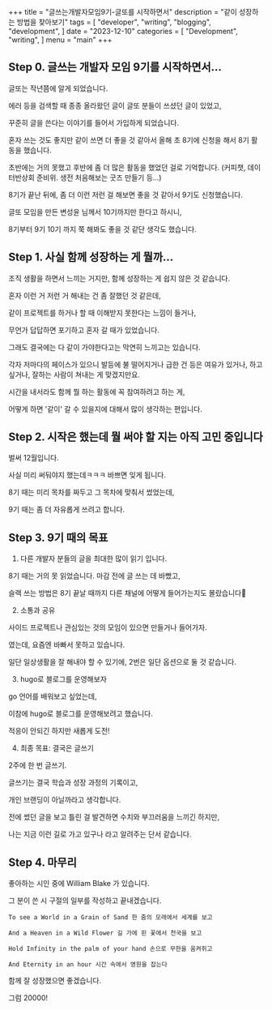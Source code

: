 +++
title = "글쓰는개발자모임9기-글또를 시작하면서"
description = "같이 성장하는 방법을 찾아보기"
tags = [
    "developer",
    "writing",
    "blogging",
    "development",
]
date = "2023-12-10"
categories = [
    "Development",
    "writing",
]
menu = "main"
+++

## Step 0. 글쓰는 개발자 모임 9기를 시작하면서...

글또는 작년쯤에 알게 되었습니다. 

에러 등을 검색할 때 종종 올라왔던 글이 글또 분들이 쓰셨던 글이 있었고, 

꾸준히 글을 쓴다는 이야기를 들어서 가입하게 되었습니다. 

혼자 쓰는 것도 좋지만 같이 쓰면 더 좋을 것 같아서 올해 초 8기에 신청을 해서 8기 활동을 했습니다. 

초반에는 거의 못했고 후반에 좀 더 많은 활동을 했었던 걸로 기억합니다.
(커피챗, 데이터반상회 준비위. 생전 처음해보는 굿즈 만들기 등...)

8기가 끝난 뒤에, 좀 더 이런 저런 걸 해보면 좋을 것 같아서 9기도 신청했습니다. 

글또 모임을 만든 변성윤 님께서 10기까지만 한다고 하시니,

8기부터 9기 10기 까지 쭉 해봐도 좋을 것 같단 생각도 했습니다. 


## Step 1. 사실 함께 성장하는 게 뭘까...
조직 생활을 하면서 느끼는 거지만, 함께 성장하는 게 쉽지 않은 것 같습니다. 

혼자 이런 거 저런 거 해내는 건 좀 잘했던 것 같은데, 

같이 프로젝트를 하거나 할 때 이해받지 못한다는 느낌이 들거나, 

무언가 답답하면 포기하고 혼자 갈 때가 있었습니다. 

그래도 결국에는 다 같이 가야한다고는 막연히 느끼고는 있습니다. 

각자 저마다의 페이스가 있으니 발등에 불 떨어지거나 급한 건 등은 여유가 있거나, 하고 싶거나, 잘하는 사람이 쳐내는 게 맞겠지만요. 

시간을 내서라도 함께 뭘 하는 활동에 꼭 참여하려고 하는 게,

어떻게 하면 '같이' 갈 수 있을지에 대해서 많이 생각하는 편입니다.




## Step 2. 시작은 했는데 뭘 써야 할 지는 아직 고민 중입니다
벌써 12월입니다. 

사실 미리 써둬야지 했는데ㅋㅋㅋ 바쁘면 잊게 됩니다. 

8기 때는 미리 목차를 짜두고 그 목차에 맞춰서 썼었는데, 


9기 때는 좀 더 자유롭게 쓰려고 합니다. 


## Step 3. 9기 때의 목표
1. 다른 개발자 분들의 글을 최대한 많이 읽기 입니다.

8기 때는 거의 못 읽었습니다. 마감 전에 글 쓰는 데 바빴고,

슬랙 쓰는 방법은 8기 끝날 때까지 다른 채널에 어떻게 들어가는지도 몰랐습니다🥺


2. 소통과 공유

사이드 프로젝트나 관심있는 것의 모임이 있으면 만들거나 들어가자.

였는데, 요즘엔 바빠서 못하고 있습니다.

일단 일상생활을 잘 해내야 할 수 있기에, 2번은 일단 옵션으로 둘 것 같습니다.


3. hugo로 블로그를 운영해보자

go 언어를 배워보고 싶었는데, 

이참에 hugo로 블로그를 운영해보려고 했습니다. 

적응이 안되긴 하지만 새롭게 도전!


4. 최종 목표: 결국은 글쓰기


2주에 한 번 글쓰기. 

글쓰기는 결국 학습과 성장 과정의 기록이고, 

개인 브랜딩이 아닐까라고 생각합니다. 

전에 썼던 글을 보고 틀린 걸 발견하면 수치와 부끄러움을 느끼긴 하지만, 

나는 지금 이런 길로 가고 있구나 라고 알려주는 단서 같습니다.



## Step 4. 마무리

좋아하는 시인 중에 William Blake 가 있습니다. 

그 분이 쓴 시 구절의 일부를 작성하고 끝내겠습니다. 

    
    To see a World in a Grain of Sand 한 줌의 모래에서 세계를 보고
    
    And a Heaven in a Wild Flower 길 가에 핀 꽃에서 천국을 보고
    
    Hold Infinity in the palm of your hand 손으로 무한을 움켜쥐고
    
    And Eternity in an hour 시간 속에서 영원을 잡는다
    
 

함께 잘 성장했으면 좋겠습니다.


그럼 20000!



 


